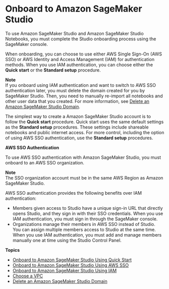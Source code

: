 # Onboard to Amazon SageMaker Studio<a name="gs-studio-onboard"></a>

To use Amazon SageMaker Studio and Amazon SageMaker Studio Notebooks, you must complete the Studio onboarding process using the SageMaker console\.

When onboarding, you can choose to use either AWS Single Sign\-On \(AWS SSO\) or AWS Identity and Access Management \(IAM\) for authentication methods\. When you use IAM authentication, you can choose either the **Quick start** or the **Standard setup** procedure\.

**Note**  
If you onboard using IAM authentication and want to switch to AWS SSO authentication later, you must delete the domain created for you by SageMaker Studio\. Then, you need to manually re\-import all notebooks and other user data that you created\. For more information, see [Delete an Amazon SageMaker Studio Domain](gs-studio-delete-domain.md)\.

The simplest way to create a Amazon SageMaker Studio account is to follow the **Quick start** procedure\. Quick start uses the same default settings as the **Standard setup** procedures\. These settings include shareable notebooks and public internet access\. For more control, including the option of using AWS SSO authentication, use the **Standard setup** procedures\.

**AWS SSO Authentication**

To use AWS SSO authentication with Amazon SageMaker Studio, you must onboard to an AWS SSO organization\.

**Note**  
The SSO organization account must be in the same AWS Region as Amazon SageMaker Studio\.

AWS SSO authentication provides the following benefits over IAM authentication:
+ Members given access to Studio have a unique sign\-in URL that directly opens Studio, and they sign in with their SSO credentials\. When you use IAM authentication, you must sign in through the SageMaker console\.
+ Organizations manage their members in AWS SSO instead of Studio\. You can assign multiple members access to Studio at the same time\. When you use IAM authentication, you must add and manage members manually one at time using the Studio Control Panel\. 

**Topics**
+ [Onboard to Amazon SageMaker Studio Using Quick Start](onboard-quick-start.md)
+ [Onboard to Amazon SageMaker Studio Using AWS SSO](onboard-sso-users.md)
+ [Onboard to Amazon SageMaker Studio Using IAM](onboard-iam.md)
+ [Choose a VPC](onboard-vpc.md)
+ [Delete an Amazon SageMaker Studio Domain](gs-studio-delete-domain.md)